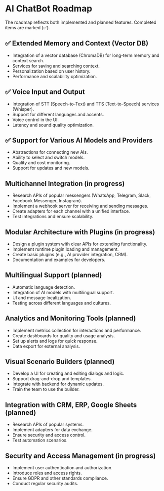 # AI ChatBot Roadmap

The roadmap reflects both implemented and planned features. Completed items are marked (✅).

## ✅ Extended Memory and Context (Vector DB)
- Integration of a vector database (ChromaDB) for long-term memory and context search.
- Services for saving and searching context.
- Personalization based on user history.
- Performance and scalability optimization.

## ✅ Voice Input and Output
- Integration of STT (Speech-to-Text) and TTS (Text-to-Speech) services (Whisper).
- Support for different languages and accents.
- Voice control in the UI.
- Latency and sound quality optimization.

## ✅ Support for Various AI Models and Providers
- Abstractions for connecting new AIs.
- Ability to select and switch models.
- Quality and cost monitoring.
- Support for updates and new models.

## Multichannel Integration (in progress)
- Research APIs of popular messengers (WhatsApp, Telegram, Slack, Facebook Messenger, Instagram).
- Implement a webhook server for receiving and sending messages.
- Create adapters for each channel with a unified interface.
- Test integrations and ensure scalability.

## Modular Architecture with Plugins (in progress)
- Design a plugin system with clear APIs for extending functionality.
- Implement runtime plugin loading and management.
- Create basic plugins (e.g., AI provider integration, CRM).
- Documentation and examples for developers.

## Multilingual Support (planned)
- Automatic language detection.
- Integration of AI models with multilingual support.
- UI and message localization.
- Testing across different languages and cultures.

## Analytics and Monitoring Tools (planned)
- Implement metrics collection for interactions and performance.
- Create dashboards for quality and usage analysis.
- Set up alerts and logs for quick response.
- Data export for external analysis.

## Visual Scenario Builders (planned)
- Develop a UI for creating and editing dialogs and logic.
- Support drag-and-drop and templates.
- Integrate with backend for dynamic updates.
- Train the team to use the builder.

## Integration with CRM, ERP, Google Sheets (planned)
- Research APIs of popular systems.
- Implement adapters for data exchange.
- Ensure security and access control.
- Test automation scenarios.

## Security and Access Management (in progress)
- Implement user authentication and authorization.
- Introduce roles and access rights.
- Ensure GDPR and other standards compliance.
- Conduct regular security audits. 